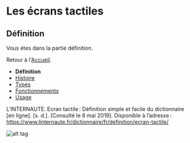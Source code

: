 # Les écrans tactiles
## Définition
Vous étes dans la partie définition. 

Retour à l'[Accueil](tactiles.md).

- **Définition**
- [Histoire](histoire.md)
- [Types](types.md)
- [Fonctionnements](fonctionnement.md)
- [Usage](usage.md)


L’INTERNAUTE. Ecran tactile : Définition simple et facile du dictionnaire [en ligne]. [s. d.]. [Consulté le 8 mai 2019]. Disponible à l’adresse : https://www.linternaute.fr/dictionnaire/fr/definition/ecran-tactile/

![alt tag](https://user-images.githubusercontent.com/50197114/58384446-db973600-7fe1-11e9-8f39-97128c36b9ad.png)
